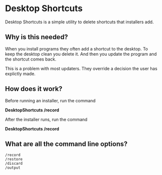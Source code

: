 Desktop Shortcuts
=====================

Desktop Shortcuts is a simple utility to delete shortcuts that installers add.

## Why is this needed?

When you install programs they often add a shortcut to the desktop. To keep the desktop clean you delete it. And then you update the program and the shortcut comes back.

This is a problem with most updaters. They override a decision the user has explictly made.

## How does it work?

Before running an installer, run the command

**DesktopShortcuts /record**

After the installer runs, run the command

**DesktopShortcuts /record**

## What are all the command line options?

    /record
    /restore
    /discard
    /output